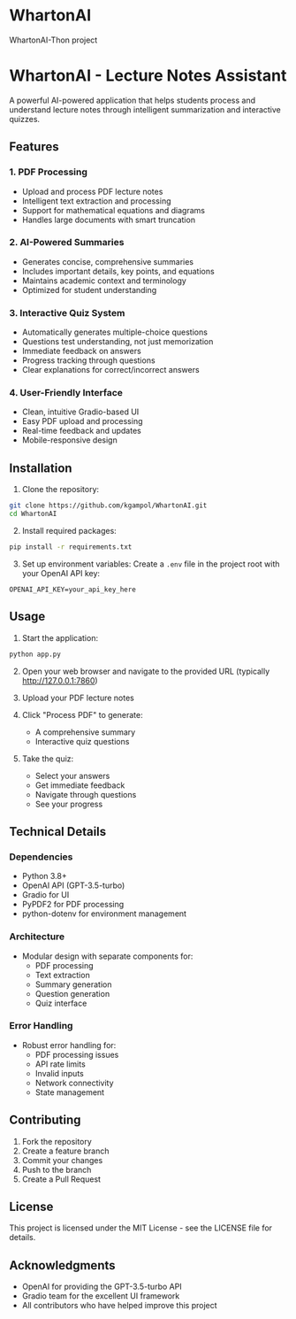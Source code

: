# WhartonAI
WhartonAI-Thon project
# WhartonAI - Lecture Notes Assistant

A powerful AI-powered application that helps students process and understand lecture notes through intelligent summarization and interactive quizzes.

## Features

### 1. PDF Processing
- Upload and process PDF lecture notes
- Intelligent text extraction and processing
- Support for mathematical equations and diagrams
- Handles large documents with smart truncation

### 2. AI-Powered Summaries
- Generates concise, comprehensive summaries
- Includes important details, key points, and equations
- Maintains academic context and terminology
- Optimized for student understanding

### 3. Interactive Quiz System
- Automatically generates multiple-choice questions
- Questions test understanding, not just memorization
- Immediate feedback on answers
- Progress tracking through questions
- Clear explanations for correct/incorrect answers

### 4. User-Friendly Interface
- Clean, intuitive Gradio-based UI
- Easy PDF upload and processing
- Real-time feedback and updates
- Mobile-responsive design

## Installation

1. Clone the repository:
```bash
git clone https://github.com/kgampol/WhartonAI.git
cd WhartonAI
```

2. Install required packages:
```bash
pip install -r requirements.txt
```

3. Set up environment variables:
Create a `.env` file in the project root with your OpenAI API key:
```
OPENAI_API_KEY=your_api_key_here
```

## Usage

1. Start the application:
```bash
python app.py
```

2. Open your web browser and navigate to the provided URL (typically http://127.0.0.1:7860)

3. Upload your PDF lecture notes

4. Click "Process PDF" to generate:
   - A comprehensive summary
   - Interactive quiz questions

5. Take the quiz:
   - Select your answers
   - Get immediate feedback
   - Navigate through questions
   - See your progress

## Technical Details

### Dependencies
- Python 3.8+
- OpenAI API (GPT-3.5-turbo)
- Gradio for UI
- PyPDF2 for PDF processing
- python-dotenv for environment management

### Architecture
- Modular design with separate components for:
  - PDF processing
  - Text extraction
  - Summary generation
  - Question generation
  - Quiz interface

### Error Handling
- Robust error handling for:
  - PDF processing issues
  - API rate limits
  - Invalid inputs
  - Network connectivity
  - State management

## Contributing

1. Fork the repository
2. Create a feature branch
3. Commit your changes
4. Push to the branch
5. Create a Pull Request

## License

This project is licensed under the MIT License - see the LICENSE file for details.

## Acknowledgments

- OpenAI for providing the GPT-3.5-turbo API
- Gradio team for the excellent UI framework
- All contributors who have helped improve this project
